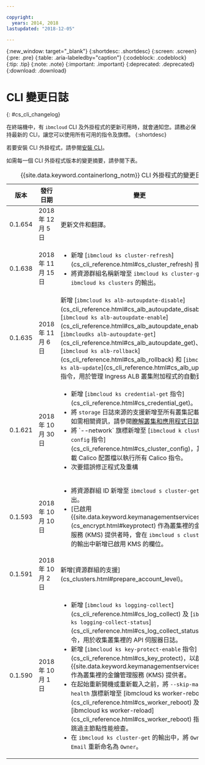 ```yaml
---

copyright:
  years: 2014, 2018
lastupdated: "2018-12-05"

---
```


{:new_window: target="_blank"}
{:shortdesc: .shortdesc}
{:screen: .screen}
{:pre: .pre}
{:table: .aria-labeledby="caption"}
{:codeblock: .codeblock}
{:tip: .tip}
{:note: .note}
{:important: .important}
{:deprecated: .deprecated}
{:download: .download}


# CLI 變更日誌
{: #cs_cli_changelog}

在終端機中，有 `ibmcloud` CLI 及外掛程式的更新可用時，就會通知您。請務必保持最新的 CLI，讓您可以使用所有可用的指令及旗標。
{:shortdesc}

若要安裝 CLI 外掛程式，請參閱[安裝 CLI](cs_cli_install.html#cs_cli_install_steps)。

如需每一個 CLI 外掛程式版本的變更摘要，請參閱下表。

<table summary="{{site.data.keyword.containerlong_notm}} CLI 外掛程式的版本變更概觀">
<caption>{{site.data.keyword.containerlong_notm}} CLI 外掛程式的變更日誌</caption>
<thead>
<tr>
<th>版本</th>
<th>發行日期</th>
<th>變更</th>
</tr>
</thead>
<tbody>
<tr>
<td>0.1.654</td>
<td>2018 年 12 月 5 日</td>
<td>更新文件和翻譯。</td>
</tr>
<tr>
<td>0.1.638</td>
<td>2018 年 11 月 15 日</td>
<td>
<ul><li>新增 [<code>ibmcloud ks cluster-refresh</code>](cs_cli_reference.html#cs_cluster_refresh) 指令。</li>
<li>將資源群組名稱新增至 <code>ibmcloud ks cluster-get</code> 和 <code>ibmcloud ks clusters</code> 的輸出。</li></ul>
</td>
</tr>
<tr>
<td>0.1.635</td>
<td>2018 年 11 月 6 日</td>
<td>新增 [<code>ibmcloud ks alb-autoupdate-disable</code>](cs_cli_reference.html#cs_alb_autoupdate_disable)、[<code>ibmcloud ks alb-autoupdate-enable</code>](cs_cli_reference.html#cs_alb_autoupdate_enable)、[<code>ibmcloudks alb-autoupdate-get</code>](cs_cli_reference.html#cs_alb_autoupdate_get)、[<code>ibmcloud ks alb-rollback</code>](cs_cli_reference.html#cs_alb_rollback) 和 [<code>ibmcloud ks alb-update</code>](cs_cli_reference.html#cs_alb_update) 指令，用於管理 Ingress ALB 叢集附加程式的自動更新。
</td>
</tr>
<tr>
<td>0.1.621</td>
<td>2018 年 10 月 30 日</td>
<td><ul>
<li>新增 [<code>ibmcloud ks credential-get</code> 指令](cs_cli_reference.html#cs_credential_get)。</li>
<li>將 <code>storage</code> 日誌來源的支援新增至所有叢集記載指令。如需相關資訊，請參閱<a href="cs_health.html#logging">瞭解叢集和應用程式日誌轉遞</a>。</li>
<li>將 `--network` 旗標新增至 [<code>ibmcloud k cluster-config</code> 指令](cs_cli_reference.html#cs_cluster_config)，其會下載 Calico 配置檔以執行所有 Calico 指令。</li>
<li>次要錯誤修正程式及重構</li></ul>
</td>
</tr>
<tr>
<td>0.1.593</td>
<td>2018 年 10 月 10 日</td>
<td><ul><li>將資源群組 ID 新增至 <code>ibmcloud s cluster-get</code> 的輸出。</li>
<li>[已啟用 {{site.data.keyword.keymanagementserviceshort}}](cs_encrypt.html#keyprotect) 作為叢集裡的金鑰管理服務 (KMS) 提供者時，會在 <code>ibmcloud s cluster-get</code> 的輸出中新增已啟用 KMS 的欄位。</li></ul></td>
</tr>
<tr>
<td>0.1.591</td>
<td>2018 年 10 月 2 日</td>
<td>新增[資源群組的支援](cs_clusters.html#prepare_account_level)。</td>
</tr>
<tr>
<td>0.1.590</td>
<td>2018 年 10 月 1 日</td>
<td><ul>
<li>新增 [<code>ibmcloud ks logging-collect</code>](cs_cli_reference.html#cs_log_collect) 及 [<code>ibmcloud ks logging-collect-status</code>](cs_cli_reference.html#cs_log_collect_status) 指令，用於收集叢集裡的 API 伺服器日誌。</li>
<li>新增 [<code>ibmcloud ks key-protect-enable</code> 指令](cs_cli_reference.html#cs_key_protect)，以啟用 {{site.data.keyword.keymanagementserviceshort}} 作為叢集裡的金鑰管理服務 (KMS) 提供者。</li>
<li>在起始重新開機或重新載入之前，將 <code>--skip-master-health</code> 旗標新增至 [ibmcloud ks worker-reboot](cs_cli_reference.html#cs_worker_reboot) 及 [ibmcloud ks worker-reload](cs_cli_reference.html#cs_worker_reboot) 指令，以跳過主節點性能檢查。</li>
<li>在 <code>ibmcloud ks cluster-get</code> 的輸出中，將 <code>Owner Email</code> 重新命名為 <code>Owner</code>。</li></ul></td>
</tr>
</tbody>
</table>
